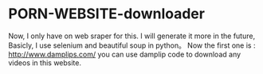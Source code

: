# PORN-WEBSITE-downloader
Now, I only have on web sraper for this. I will generate it more in the future, Basicly, I use selenium and beautiful soup in python。
Now the first one is : http://www.damplips.com/  you can use damplip code to download any videos in this website.
